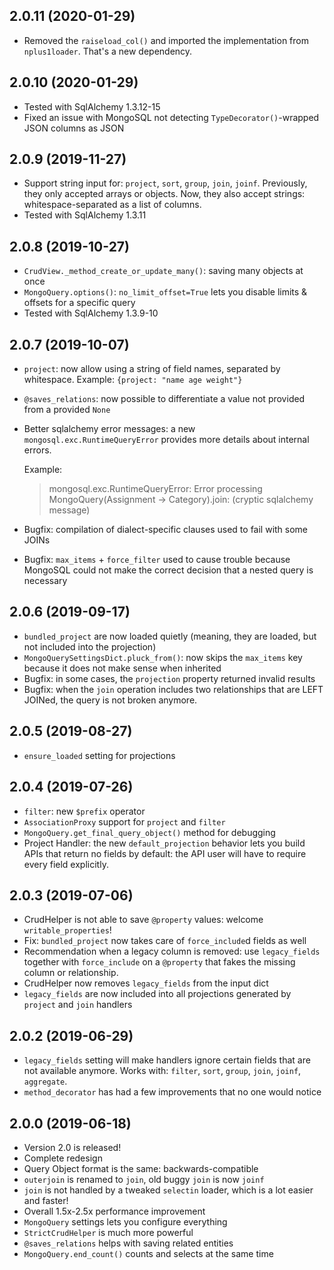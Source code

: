 ## 2.0.11 (2020-01-29)
* Removed the `raiseload_col()` and imported the implementation from `nplus1loader`. 
  That's a new dependency.

## 2.0.10 (2020-01-29)
* Tested with SqlAlchemy 1.3.12-15
* Fixed an issue with MongoSQL not detecting `TypeDecorator()`-wrapped JSON columns as JSON

## 2.0.9 (2019-11-27)
* Support string input for: `project`, `sort`, `group`, `join`, `joinf`.
    Previously, they only accepted arrays or objects. 
    Now, they also accept strings: whitespace-separated as a list of columns.
* Tested with SqlAlchemy 1.3.11

## 2.0.8 (2019-10-27)
* `CrudView._method_create_or_update_many()`: saving many objects at once
* `MongoQuery.options()`: `no_limit_offset=True` lets you disable limits & offsets for a specific query
* Tested with SqlAlchemy 1.3.9-10

## 2.0.7 (2019-10-07)
* `project`: now allow using a string of field names, separated by whitespace. Example: `{project: "name age weight"}`
* `@saves_relations`: now possible to differentiate a value not provided from a provided `None`
* Better sqlalchemy error messages: a new `mongosql.exc.RuntimeQueryError` provides more details about internal errors. 
    
    Example:
    > mongosql.exc.RuntimeQueryError: Error processing MongoQuery(Assignment -> Category).join: (cryptic sqlalchemy message)
* Bugfix: compilation of dialect-specific clauses used to fail with some JOINs
* Bugfix: `max_items` + `force_filter` used to cause trouble because MongoSQL could not make the correct decision 
    that a nested query is necessary

## 2.0.6 (2019-09-17)
* `bundled_project` are now loaded quietly (meaning, they are loaded, but not included into the projection)
* `MongoQuerySettingsDict.pluck_from()`: now skips the `max_items` key because it does not make sense when inherited
* Bugfix: in some cases, the `projection` property returned invalid results
* Bugfix: when the `join` operation includes two relationships that are LEFT JOINed, the query is not broken anymore.

## 2.0.5 (2019-08-27)
* `ensure_loaded` setting for projections

## 2.0.4 (2019-07-26)
* `filter`: new `$prefix` operator
* `AssociationProxy` support for `project` and `filter`
* `MongoQuery.get_final_query_object()` method for debugging
* Project Handler: the new `default_projection` behavior lets you build APIs that return no fields by default:
    the API user will have to require every field explicitly.

## 2.0.3 (2019-07-06)
* CrudHelper is not able to save `@property` values: welcome `writable_properties`!
* Fix: `bundled_project` now takes care of `force_include`d fields as well
* Recommendation when a legacy column is removed: use `legacy_fields` together with `force_include` 
    on a `@property` that fakes the missing column or relationship.
* CrudHelper now removes `legacy_fields` from the input dict
* `legacy_fields` are now included into all projections generated by `project` and `join` handlers

## 2.0.2 (2019-06-29)
* `legacy_fields` setting will make handlers ignore certain fields that are not available anymore.
    Works with: `filter`, `sort`, `group`, `join`, `joinf`, `aggregate`.
* `method_decorator` has had a few improvements that no one would notice

## 2.0.0 (2019-06-18)
* Version 2.0 is released!
* Complete redesign
* Query Object format is the same: backwards-compatible
* `outerjoin` is renamed to `join`, old buggy `join` is now `joinf`
* `join` is not handled by a tweaked `selectin` loader, which is a lot easier and faster!
* Overall 1.5x-2.5x performance improvement
* `MongoQuery` settings lets you configure everything
* `StrictCrudHelper` is much more powerful
* `@saves_relations` helps with saving related entities
* `MongoQuery.end_count()` counts and selects at the same time
